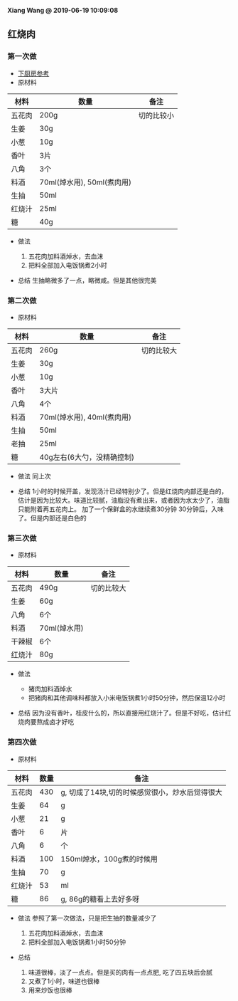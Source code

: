 **Xiang Wang @ 2019-06-19 10:09:08**


## 红烧肉
### 第一次做
* [下厨房参考](https://www.xiachufang.com/recipe/101714088/)
* 原材料

材料|数量|备注
---|---|---
五花肉|200g|切的比较小
生姜|30g
小葱|10g
香叶|3片
八角|3个
料酒|70ml(焯水用), 50ml(煮肉用)
生抽|50ml
红烧汁|25ml
糖|40g

* 做法
    1. 五花肉加料酒焯水，去血沫
    2. 把料全部加入电饭锅煮2小时

* 总结
生抽略微多了一点，略微咸。但是其他很完美

### 第二次做
* 原材料

材料|数量|备注
---|---|---
五花肉|260g|切的比较大
生姜|30g
小葱|10g
香叶|3大片
八角|4个
料酒|70ml(焯水用), 40ml(煮肉用)
生抽|50ml
老抽|25ml
糖|40g左右(6大勺，没精确控制)

* 做法
同上次

* 总结
1小时的时候开盖，发现汤汁已经特别少了。但是红烧肉内部还是白的，估计是因为比较大。味道比较腻，油脂没有煮出来，或者因为水太少了，油脂只能附着再五花肉上。
加了一个保鲜盒的水继续煮30分钟
30分钟后，入味了。但是内部还是白色的

### 第三次做
* 原材料

材料|数量|备注
---|---|---
五花肉|490g|切的比较大
生姜|60g
八角|6个
料酒|70ml(焯水用)
干辣椒|6个
红烧汁|80g

* 做法
    * 猪肉加料酒焯水
    * 把猪肉和其他调味料都放入小米电饭锅煮1小时50分钟，然后保温12小时

* 总结
因为没有香叶，桂皮什么的，所以直接用红烧汁了。但是不好吃，估计红烧肉要熬成卤才好吃

### 第四次做
* 原材料

材料|数量|备注
---|---|---
五花肉|430|g, 切成了14块,切的时候感觉很小，炒水后觉得很大
生姜|64|g
小葱|21|g
香叶|6|片
八角|6|个
料酒|100|150ml焯水，100g煮的时候用
生抽|70|g
红烧汁|53|ml
糖|86|g, 86g的糖看上去好多呀

* 做法
参照了第一次做法，只是把生抽的数量减少了
    1. 五花肉加料酒焯水，去血沫
    2. 把料全部加入电饭锅煮1小时50分钟

* 总结
    1. 味道很棒，淡了一点点。但是买的肉有一点点肥, 吃了四五块后会腻
    2. 又煮了1小时，味道也很棒
    3. 用来炒饭也很棒
